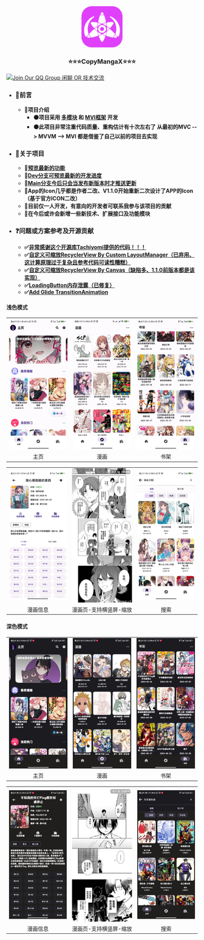 <div align="center">
  <a href="https://github.com/CrowForKotlin/CopyManga_Crow">
    <img src="docs/images/logo - 1024px.png" alt="Logo" width="108" height="108">
  </a>

<h3 align="center">⭐⭐⭐CopyMangaX⭐⭐⭐</h3>
</div>

[![Join Our QQ Group 闲聊 OR 技术交流](https://img.shields.io/badge/QQ%20Group-749015160-blue?style=for-the-badge&logo=tencent-qq&logoColor=white)](https://jq.qq.com/?_wv=1027&k=XIMjBxZW)

- ### **🔶前言**
    - **🔷项目介绍**
        - **🟠项目采用 <u>多模块</u> 和 <u>MVI框架</u> 开发**
        - **🟠此项目非常注重代码质量、重构估计有十次左右了 从最初的MVC --> MVVM --> MVI 都是借鉴了自己以前的项目去实现**

- ### **🔶关于项目**
    - **🔷[预览最新的功能](https://www.mubucm.com/doc/7dmuZK6gvPP)**
    - **🔷[Dev分支可预览最新的开发进度](https://github.com/CrowForKotlin/CopyManga_Crow/tree/dev)**
    - **🔷[Main分支今后只会当发布新版本时才推送更新](https://github.com/CrowForKotlin/CopyManga_Crow/tree/main)**
    - **🔷App的Icon几乎都是作者二改、V1.1.0开始重新二次设计了APP的Icon（基于官方ICON二改）**
    - **🔷目前仅一人开发，有意向的开发者可联系我参与该项目的贡献**
    - **🔷在今后或许会新增一些新技术、扩展接口及功能模块**

- ### **❓问题或方案参考及开源贡献**
    - **✅[非常感谢这个开源库Tachiyomi提供的代码！！！](https://github.com/tachiyomiorg/tachiyomi)**
    - **✅[自定义可缩放RecyclerView By Custom LayoutManager（已弃用、这计算原理过于复杂且参考代码可读性糟糕）](https://ekibun.github.io/ekibook/2020/03/19/scalablelayoutmanager/)**
    - **✅[自定义可缩放RecyclerView By Canvas（缺陷多、1.1.0前版本都是该实现）](https://github.com/AhaochGan/GalleryView)**
    - **✅[LoadingButton内存泄露（已修复）](https://github.com/leandroBorgesFerreira/LoadingButtonAndroid/issues/144#issuecomment-585668460)**
    - **✅[Add Glide TransitionAnimation](https://github.com/bumptech/glide/issues/692)**

#### 浅色模式
<table>
	<tr>
		<td align="center"><img src="docs/images/1.2.2_home_light.jpg"></td>
		<td align="center"><img src="docs/images/1.2.2_home_comic_light.jpg"></td>
		<td align="center"><img src="docs/images/1.2.2_home_bookshelf_light.jpg"></td>
	</tr>
    <tr>
		<td align="center">主页</td>
		<td align="center">漫画</td>
        <td align="center">书架</td>
	</tr>
</table>
<table>
	<tr>
		<td align="center"><img src="docs/images/1.2.2_comic_info_light.jpg"></td>
		<td align="center"><img src="docs/images/1.2.2_comic_vertical.jpg"></td>
		<td align="center"><img src="docs/images/1.2.2_search_light.jpg"></td>
	</tr>
    <tr>
		<td align="center">漫画信息</td>
		<td align="center">漫画页-支持横竖屏-缩放</td>
        <td align="center">搜索</td>
	</tr>
</table>

#### 深色模式
<table>
	<tr>
		<td align="center"><img src="docs/images/1.2.3_home_dark.jpg"></td>
		<td align="center"><img src="docs/images/1.2.3_home_comic_dark.jpg"></td>
		<td align="center"><img src="docs/images/1.2.3_home_bookshelf_dark.jpg"></td>
	</tr>
    <tr>
		<td align="center">主页</td>
		<td align="center">漫画</td>
        <td align="center">书架</td>
	</tr>
</table>
<table>
	<tr>
		<td align="center"><img src="docs/images/1.2.3_book_info_dark.jpg"></td>
		<td align="center"><img src="docs/images/1.2.3_comic_vertical_dark.jpg"></td>
		<td align="center"><img src="docs/images/1.2.3_search_dark.jpg"></td>
	</tr>
    <tr>
		<td align="center">漫画信息</td>
		<td align="center">漫画页-支持横竖屏-缩放</td>
        <td align="center">搜索</td>
	</tr>
</table>